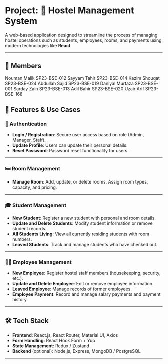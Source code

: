 # Project: 🏨 Hostel Management System

A web-based application designed to streamline the process of managing hostel operations such as students, employees, rooms, and payments using modern technologies like **React**.

---

## 📁 Members
Nouman Malik SP23-BSE-012
Sayyam Tahir SP23-BSE-014
Kazim Shouqat SP23-BSE-024
Abdullah Sajid SP23-BSE-019
Daniyal Murtaza SP23-BSE-001
Sarday Zain SP23-BSE-013
Adil Bahir SP23-BSE-020
Uzair Arif SP23-BSE-168


## 🚀 Features & Use Cases

### 🔐 Authentication
- **Login / Registration**: Secure user access based on role (Admin, Manager, Staff).
- **Update Profile**: Users can update their personal details.
- **Reset Password**: Password reset functionality for users.

---

### 🛏️ Room Management
- **Manage Room**: Add, update, or delete rooms. Assign room types, capacity, and pricing.

---

### 🎓 Student Management
- **New Student**: Register a new student with personal and room details.
- **Update and Delete Students**: Modify student information or remove student records.
- **All Students Living**: View all currently residing students with room numbers.
- **Leaved Students**: Track and manage students who have checked out.

---

### 👨‍💼 Employee Management
- **New Employee**: Register hostel staff members (housekeeping, security, etc.).
- **Update and Delete Employee**: Edit or remove employee information.
- **Leaved Employee**: Manage records of former employees.
- **Employee Payment**: Record and manage salary payments and payment history.

---

## 🛠️ Tech Stack

- **Frontend**: React.js, React Router, Material UI, Axios
- **Form Handling**: React Hook Form + Yup
- **State Management**: Redux / Zustand
- **Backend** (optional): Node.js, Express, MongoDB / PostgreSQL

---


